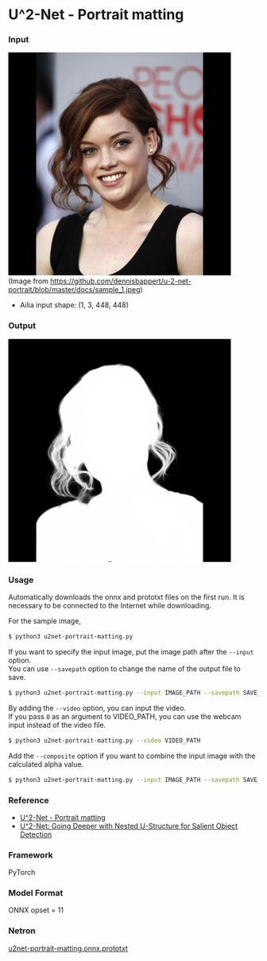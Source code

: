 # U^2-Net - Portrait matting

### Input
![input_image](input.png)  
(Image from https://github.com/dennisbappert/u-2-net-portrait/blob/master/docs/sample_1.jpeg)
- Ailia input shape: (1, 3, 448, 448)  

### Output
![output_image](output.png)

### Usage
Automatically downloads the onnx and prototxt files on the first run.
It is necessary to be connected to the Internet while downloading.

For the sample image,
``` bash
$ python3 u2net-portrait-matting.py
```

If you want to specify the input image, put the image path after the `--input` option.  
You can use `--savepath` option to change the name of the output file to save.
```bash
$ python3 u2net-portrait-matting.py --input IMAGE_PATH --savepath SAVE_IMAGE_PATH
```

By adding the `--video` option, you can input the video.   
If you pass `0` as an argument to VIDEO_PATH, you can use the webcam input instead of the video file.
```bash
$ python3 u2net-portrait-matting.py --video VIDEO_PATH
```

Add the `--composite` option if you want to combine the input image with the calculated alpha value.
```bash
$ python3 u2net-portrait-matting.py --input IMAGE_PATH --savepath SAVE_IMAGE_PATH --composite
```

### Reference

- [U^2-Net - Portrait matting](https://github.com/dennisbappert/u-2-net-portrait)
- [U^2-Net: Going Deeper with Nested U-Structure for Salient Object Detection](https://github.com/NathanUA/U-2-Net)

### Framework

PyTorch

### Model Format

ONNX opset = 11

### Netron

[u2net-portrait-matting.onnx.prototxt](https://netron.app/?url=https://storage.googleapis.com/ailia-models/u2net-portrait-matting/u2net-portrait-matting.onnx.prototxt)
